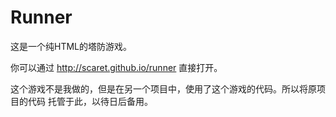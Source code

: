 # Runner

这是一个纯HTML的塔防游戏。

你可以通过 http://scaret.github.io/runner 直接打开。

这个游戏不是我做的，但是在另一个项目中，使用了这个游戏的代码。所以将原项目的代码
托管于此，以待日后备用。
